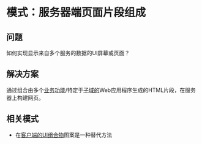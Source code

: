 # 模式：服务器端页面片段组成

## 问题

如何实现显示来自多个服务的数据的UI屏幕或页面？

## 解决方案

通过组合由多个[业务功能](https://microservices.io/patterns/cn/decomposition/decompose-by-business-capability.html)/特定于[子域的](https://microservices.io/patterns/cn/decomposition/decompose-by-subdomain.html)Web应用程序生成的HTML片段，在服务器上构建网页。

## 相关模式

- 在[客户端的UI组合物](https://microservices.io/patterns/cn/ui/client-side-ui-composition.html)图案是一种替代方法